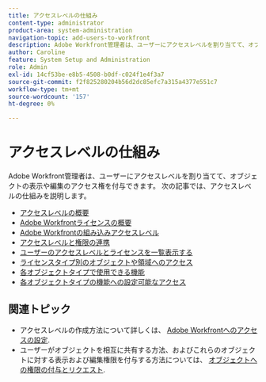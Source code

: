 ```yaml
---
title: アクセスレベルの仕組み
content-type: administrator
product-area: system-administration
navigation-topic: add-users-to-workfront
description: Adobe Workfront管理者は、ユーザーにアクセスレベルを割り当てて、オブジェクトの表示や編集のアクセス権を付与できます。 次の記事では、アクセスレベルの仕組みを説明します。
author: Caroline
feature: System Setup and Administration
role: Admin
exl-id: 14cf53be-e8b5-4508-b0df-c024f1e4f3a7
source-git-commit: f2f825280204b56d2dc85efc7a315a4377e551c7
workflow-type: tm+mt
source-wordcount: '157'
ht-degree: 0%

---
```


# アクセスレベルの仕組み

Adobe Workfront管理者は、ユーザーにアクセスレベルを割り当てて、オブジェクトの表示や編集のアクセス権を付与できます。 次の記事では、アクセスレベルの仕組みを説明します。

* [アクセスレベルの概要](../../../administration-and-setup/add-users/access-levels-and-object-permissions/access-levels-overview.md)
* [Adobe Workfrontライセンスの概要](../../../administration-and-setup/add-users/access-levels-and-object-permissions/wf-licenses.md)
* [Adobe Workfrontの組み込みアクセスレベル](../../../administration-and-setup/add-users/access-levels-and-object-permissions/default-access-levels-in-workfront.md)
* [アクセスレベルと権限の連携](../../../administration-and-setup/add-users/access-levels-and-object-permissions/how-access-levels-permissions-work-together.md)
* [ユーザーのアクセスレベルとライセンスを一覧表示する](../../../administration-and-setup/add-users/access-levels-and-object-permissions/list-access-levels-and-licenses-for-your-users.md)
* [ライセンスタイプ別のオブジェクトや領域へのアクセス](../../../administration-and-setup/add-users/access-levels-and-object-permissions/access-to-objects-and-areas-by-license-type.md)
* [各オブジェクトタイプで使用できる機能](../../../administration-and-setup/add-users/access-levels-and-object-permissions/functionality-available-for-each-object-type.md)
* [各オブジェクトタイプの機能への設定可能なアクセス](../../../administration-and-setup/add-users/access-levels-and-object-permissions/configurable-functionality-in-each-access-level-by-object-type.md)

## 関連トピック

* アクセスレベルの作成方法について詳しくは、 [Adobe Workfrontへのアクセスの設定](../../../administration-and-setup/add-users/configure-and-grant-access/configure-access.md).
* ユーザーがオブジェクトを相互に共有する方法、およびこれらのオブジェクトに対する表示および編集権限を付与する方法については、 [オブジェクトへの権限の付与とリクエスト](../../../workfront-basics/grant-and-request-access-to-objects/grant-and-request-access-to-objects.md).
